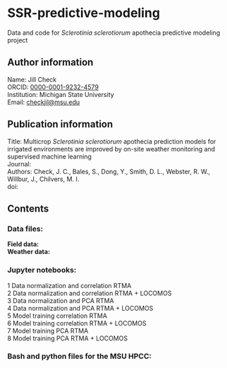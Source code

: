 # SSR-predictive-modeling

Data and code for *Sclerotinia sclerotiorum* apothecia predictive modeling project 

## Author information  
Name: Jill Check  
ORCID: [0000-0001-9232-4579](https://orcid.org/0000-0001-9232-4579)  
Institution: Michigan State University  
Email: checkjil@msu.edu  

## Publication information  
Title: Multicrop *Sclerotinia sclerotiorum* apothecia prediction models for irrigated environments are improved by on-site weather monitoring and supervised machine learning  
Journal:  
Authors: Check, J. C., Bales, S., Dong, Y., Smith, D. L., Webster, R. W., Willbur, J., Chilvers, M. I.  
doi: <XXXX>  


## Contents
### Data files:  
**Field data:**  
**Weather data:**  

### Jupyter notebooks:  
1 Data normalization and correlation RTMA  
2 Data normalization and correlation RTMA + LOCOMOS  
3 Data normalization and PCA RTMA  
4 Data normalization and PCA RTMA + LOCOMOS  
5 Model training correlation RTMA  
6 Model training correlation RTMA + LOCOMOS  
7 Model training PCA RTMA  
8 Model training PCA RTMA + LOCOMOS  

### Bash and python files for the MSU HPCC:  

